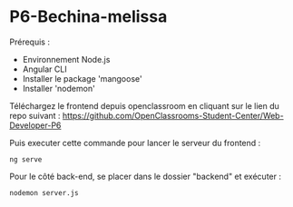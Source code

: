 # P6-Bechina-melissa

Prérequis : 
- Environnement Node.js
- Angular CLI
- Installer le package 'mangoose'
- Installer 'nodemon'

Téléchargez le frontend depuis openclassroom en cliquant sur le lien du repo suivant : https://github.com/OpenClassrooms-Student-Center/Web-Developer-P6


Puis executer cette commande pour lancer le serveur du frontend :

```shell
ng serve
```

Pour le côté back-end, se placer dans le dossier "backend" et exécuter :

```shell
nodemon server.js
```
